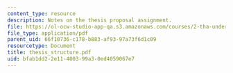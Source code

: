 ```yaml
---
content_type: resource
description: Notes on the thesis proposal assignment.
file: https://ol-ocw-studio-app-qa.s3.amazonaws.com/courses/2-tha-undergraduate-thesis-for-course-2-a-january-iap-2007/bfab1dd22e11400399a30ed4059067e7_thesis_structure.pdf
file_type: application/pdf
parent_uid: 66f10736-c178-b883-af93-97a73f6d1c09
resourcetype: Document
title: thesis_structure.pdf
uid: bfab1dd2-2e11-4003-99a3-0ed4059067e7
---
```

